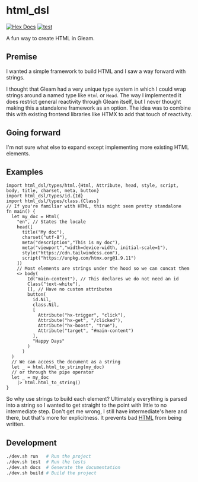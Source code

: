 # html_dsl

[![Hex Docs](https://img.shields.io/badge/hex-docs-ffaff3)](https://qinbeans.github.io/html-dsl/)
[![test](https://github.com/Qinbeans/html-dsl/actions/workflows/test.yml/badge.svg)](https://github.com/Qinbeans/html-dsl/actions/workflows/test.yml)

A fun way to create HTML in Gleam.

## Premise

I wanted a simple framework to build HTML and I saw a way forward with strings.

I thought that Gleam had a very unique type system in which I could wrap strings around a named type like `Html` or `Head`. The way I implemented it does restrict general reactivity through Gleam itself, but I never thought making this a standalone framework as an option. The idea was to combine this with existing frontend libraries like HTMX to add that touch of reactivity.

## Going forward

I'm not sure what else to expand except implementing more existing HTML elements.

## Examples

```gleam
import html_dsl/types/html.{Html, Attribute, head, style, script, body, title, charset, meta, button}
import html_dsl/types/id.{Id}
import html_dsl/types/class.{Class}
// If you're familiar with HTML, this might seem pretty standalone
fn main() {
  let my_doc = Html(
    "en", // States the locale
    head([
      title("My doc"),
      charset("utf-8"),
      meta("description","This is my doc"),
      meta("viewport","width=device-width, initial-scale=1"),
      style("https://cdn.tailwindcss.com"),
      script("https://unpkg.com/htmx.org@1.9.11")
    ])
    // Most elements are strings under the hood so we can concat them
    <> body(
        Id("main-content"), // This declares we do not need an id
        Class("text-white"),
        [], // Have no custom attributes
        button(
          id.Nil,
          class.Nil,
          [
            Attribute("hx-trigger", "click"),
            Attribute("hx-get", "/clicked"),
            Attribute("hx-boost", "true"),
            Attribute("target", "#main-content")
          ],
          "Happy Days"
        )
      )
  )
  // We can access the document as a string
  let _ = html.html_to_string(my_doc)
  // or through the pipe operator
  let _ = my_doc
    |> html.html_to_string()
}
```
So why use strings to build each element? Ultimately everything is parsed into a string so I wanted to get straight to the point with little to no intermediate step. Don't get me wrong, I still have intermediate's here and there, but that's more for explicitness. It prevents bad [HTML](https://developer.mozilla.org/en-US/docs/Web/HTML) from being written.

## Development

```sh
./dev.sh run   # Run the project
./dev.sh test  # Run the tests
./dev.sh docs  # Generate the documentation
./dev.sh build # Build the project
```
